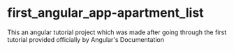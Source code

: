 # first_angular_app-apartment_list
This an angular tutorial project which was made after going through the first tutorial provided officially by Angular's Documentation

